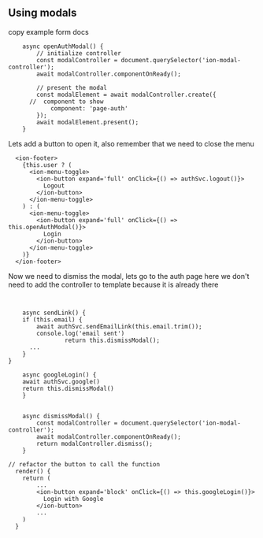 ## Using modals

copy example form docs
```tsx
	async openAuthModal() {
		// initialize controller
		const modalController = document.querySelector('ion-modal-controller');
		await modalController.componentOnReady();

		// present the modal
		const modalElement = await modalController.create({
      //  component to show
			component: 'page-auth'
		});
		await modalElement.present();
	}
```


Lets add a button to open it, also remember that we need to close the menu

```tsx
  <ion-footer>
    {this.user ? (
      <ion-menu-toggle>
        <ion-button expand='full' onClick={() => authSvc.logout()}>
          Logout
        </ion-button>
      </ion-menu-toggle>
    ) : (
      <ion-menu-toggle>
        <ion-button expand='full' onClick={() => this.openAuthModal()}>
          Login
        </ion-button>
      </ion-menu-toggle>
    )}
  </ion-footer>
```

Now we need to dismiss the modal, lets go to the auth page
here we don't need to add the controller to template because it is already there

```tsx


	async sendLink() {	
    if (this.email) {
        await authSvc.sendEmailLink(this.email.trim());
        console.log('email sent')
				return this.dismissModal();
      ...
    }
}
  
	async googleLogin() {
    await authSvc.google()
    return this.dismissModal()
	}


	async dismissModal() {
		const modalController = document.querySelector('ion-modal-controller');
		await modalController.componentOnReady();
		return modalController.dismiss();
	}

// refactor the button to call the function
  render() {
    return (
        ...
        <ion-button expand='block' onClick={() => this.googleLogin()}>
          Login with Google
        </ion-button>
        ...
    )
  }
```